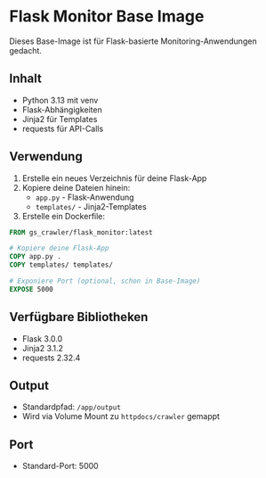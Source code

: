 # Flask Monitor Base Image

Dieses Base-Image ist für Flask-basierte Monitoring-Anwendungen gedacht.

## Inhalt

- Python 3.13 mit venv
- Flask-Abhängigkeiten
- Jinja2 für Templates
- requests für API-Calls

## Verwendung

1. Erstelle ein neues Verzeichnis für deine Flask-App
2. Kopiere deine Dateien hinein:
   - `app.py` - Flask-Anwendung
   - `templates/` - Jinja2-Templates
3. Erstelle ein Dockerfile:

```dockerfile
FROM gs_crawler/flask_monitor:latest

# Kopiere deine Flask-App
COPY app.py .
COPY templates/ templates/

# Exponiere Port (optional, schon in Base-Image)
EXPOSE 5000
```

## Verfügbare Bibliotheken

- Flask 3.0.0
- Jinja2 3.1.2
- requests 2.32.4

## Output

- Standardpfad: `/app/output`
- Wird via Volume Mount zu `httpdocs/crawler` gemappt

## Port

- Standard-Port: 5000
